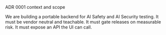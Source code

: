 
ADR 0001 context and scope

We are building a portable backend for AI Safety and AI Security testing.
It must be vendor neutral and teachable.
It must gate releases on measurable risk.
It must expose an API the UI can call.
